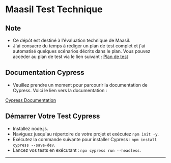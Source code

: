 # Maasil Test Technique

## Note
- Ce dépôt est destiné à l'évaluation technique de Maasil.
- J'ai consacré du temps à rédiger un plan de test complet et j'ai automatisé quelques scénarios décrits dans le plan.
Vous pouvez accéder au plan de test via le lien suivant : [Plan de test](https://docs.google.com/spreadsheets/d/1jwhE6vFqlG7UZJQ-IesyLjw-p2eiUXTr/edit#gid=1454575401)

## Documentation Cypress

- Veuillez prendre un moment pour parcourir la documentation de Cypress. Voici le lien vers la documentation :

[Cypress Documentation](https://docs.cypress.io/guides/overview/why-cypress)

## Démarrer Votre Test Cypress

- Installez node.js.
- Naviguez jusqu'au répertoire de votre projet et exécutez `npm init -y`.
- Exécutez la commande suivante pour installer Cypress : `npm install cypress --save-dev`.
- Lancez vos tests en exécutant : `npx cypress run --headless`.

---

